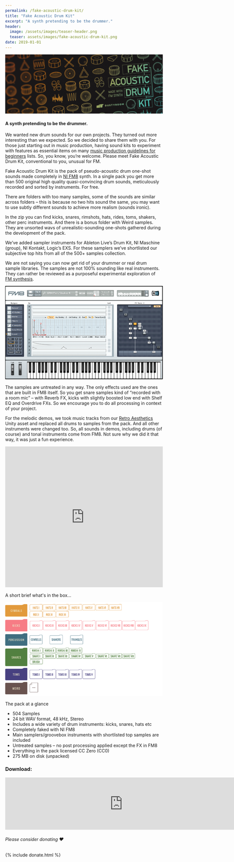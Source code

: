 ```yaml
---
permalink: /fake-acoustic-drum-kit/
title: "Fake Acoustic Drum Kit"
excerpt: "A synth pretending to be the drummer."
header:
  image: /assets/images/teaser-header.png
  teaser: assets/images/fake-acoustic-drum-kit.png
date: 2019-01-01
---
```


![](/assets/images/fadk-cover-dark-wide.png)

#### A synth pretending to be the drummer.  

We wanted new drum sounds for our own projects. They turned out more interesting than we expected. So we decided to share them with you. For those just starting out in music production, having sound kits to experiment with features as essential items on many [music production guidelines for beginners](https://www.reliablecounter.com/blog/5-electronic-music-production-guidelines-for-beginners/) lists. So, you know, you’re welcome. Please meet Fake Acoustic Drum Kit, conventional to you, unusual for FM.  

Fake Acoustic Drum Kit is the pack of pseudo-acoustic drum one-shot sounds made completely in [NI FM8](https://www.native-instruments.com/en/products/komplete/synths/fm8/) synth. In a single pack you get more than 500 original high quality quasi-convincing drum sounds, meticulously recorded and sorted by instruments. For free.  

There are folders with too many samples, some of the sounds are similar across folders – this is because no two hits sound the same, you may want to use subtly different sounds to achieve more realism (sounds ironic).  

In the zip you can find kicks, snares, rimshots, hats, rides, toms, shakers, other perc instruments. And there is a bonus folder with Weird samples. They are unsorted wavs of unrealistic-sounding one-shots gathered during the development of the pack.  

We’ve added sampler instruments for Ableton Live’s Drum Kit, NI Maschine (group), NI Kontakt, Logic’s EXS. For these samplers we’ve shortlisted our subjective top hits from all of the 500+ samples collection.  

We are not saying you can now get rid of your drummer or real drum sample libraries. The samples are not 100% sounding like real instruments. They can rather be reviewed as a purposeful experimental exploration of [FM synthesis](https://en.wikipedia.org/wiki/Frequency_modulation_synthesis).  

![](/assets/images/fadk-fm-shaker-screenshot.png)

The samples are untreated in any way. The only effects used are the ones that are built in FM8 itself. So you get snare samples kind of “recorded with a room mic” – with Reverb FX, kicks with slightly boosted low end with Shelf EQ and Overdrive FXs. So we encourage you to do all processing in context of your project.  

For the melodic demos, we took music tracks from our [Retro Aesthetics](/retro-aesthetics/) Unity asset and replaced all drums to samples from the pack. And all other instruments were changed too. So, all sounds in demos, including drums (of course) and tonal instruments come from FM8. Not sure why we did it that way, it was just a fun experience.  

<p><iframe src="https://w.soundcloud.com/player/?url=https%3A//api.soundcloud.com/playlists/357665119%3Fsecret_token%3Ds-qd1FL&amp;color=%23ff5500&amp;auto_play=false&amp;hide_related=false&amp;show_comments=true&amp;show_user=true&amp;show_reposts=false&amp;show_teaser=true" scrolling="no" width="100%" height="450" frameborder="no"></iframe></p>

A short brief what's in the box...  

![](/assets/images/fadk-folder-sctructure-small2.png)

The pack at a glance  
  * 504 Samples
  * 24 bit WAV format, 48 kHz, Stereo
  * Includes a wide variety of drum instruments: kicks, snares, hats etc
  * Completely faked with NI FM8
  * Main samplers/groovebox instruments with shortlisted top samples are included
  * Untreated samples – no post processing applied except the FX in FM8
  * Everything in the pack licensed CC Zero (CC0)
  * 275 MB on disk (unpacked)

### Download:  
<p><iframe src="https://itch.io/embed/181023" width="750" height="167" frameborder="0"></iframe></p>

###### Please consider donating ❤️  

{% include donate.html %}

